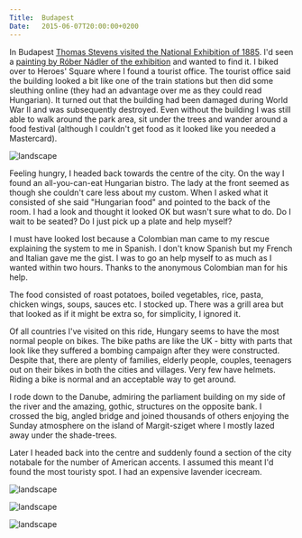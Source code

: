 ```yaml
---
Title:	Budapest
Date:	2015-06-07T20:00:00+0200
---
```


In Budapest [Thomas Stevens visited the National Exhibition of 1885](http://www.strudel.org.uk/blog/stevens/000169.shtml#blog). I'd seen a [painting by R&oacute;ber N&aacute;dler of the exhibition](http://commons.wikimedia.org/wiki/File%3AN%C3%A1dler_National_Exhibition_in_Budapest_in_1885.jpg) and wanted to find it. I biked over to Heroes' Square where I found a tourist office. The tourist office said the building looked a bit like one of the train stations but then did some sleuthing online (they had an advantage over me as they could read Hungarian). It turned out that the building had been damaged during World War II and was subsequently destroyed. Even without the building I was still able to walk around the park area, sit under the trees and wander around a food festival (although I couldn't get food as it looked like you needed a Mastercard).

![landscape](https://farm1.staticflickr.com/352/19265591668_9163a70da4_z_d.jpg "Heroes' Square")

Feeling hungry, I headed back towards the centre of the city. On the way I found an all-you-can-eat Hungarian bistro. The lady at the front seemed as though she couldn't care less about my custom. When I asked what it consisted of she said "Hungarian food" and pointed to the back of the room. I had a look and thought it looked OK but wasn't sure what to do. Do I wait to be seated? Do I just pick up a plate and help myself?

I must have looked lost because a Colombian man came to my rescue explaining the system to me in Spanish. I don't know Spanish but my French and Italian gave me the gist. I was to go an help myself to as much as I wanted within two hours. Thanks to the anonymous Colombian man for his help.

The food consisted of roast potatoes, boiled vegetables, rice, pasta, chicken wings, soups, sauces etc. I stocked up. There was a grill area but that looked as if it might be extra so, for simplicity, I ignored it. 

Of all countries I've visited on this ride, Hungary seems to have the most normal people on bikes. The bike paths are like the UK - bitty with parts that look like they suffered a bombing campaign after they were constructed. Despite that, there are plenty of families, elderly people, couples, teenagers out on their bikes in both the cities and villages. Very few have helmets. Riding a bike is normal and an acceptable way to get around.

I rode down to the Danube, admiring the parliament building on my side of the river and the amazing, gothic, structures on the opposite bank. I crossed the big, angled bridge and joined thousands of others enjoying the Sunday atmosphere on the island of Margit-sziget where I mostly lazed away under the shade-trees.

Later I headed back into the centre and suddenly found a section of the city notabale for the number of American accents. I assumed this meant I'd found the most touristy spot. I had an expensive lavender icecream.

![landscape](https://farm1.staticflickr.com/524/19446911782_5219459b23_z_d.jpg "Buda")

![landscape](https://pbs.twimg.com/media/CG6qP6IWcAA9m_j.jpg "Cathedral")

![landscape](https://pbs.twimg.com/media/CG6qPJNWgAAMXqX.jpg "Budapest Parliament building")